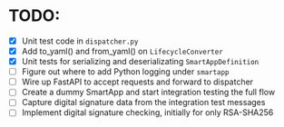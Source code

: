 # TODO:

- [x] Unit test code in `dispatcher.py`
- [x] Add to_yaml() and from_yaml() on `LifecycleConverter`
- [x] Unit tests for serializing and deserializating `SmartAppDefinition`
- [ ] Figure out where to add Python logging under `smartapp`
- [ ] Wire up FastAPI to accept requests and forward to dispatcher
- [ ] Create a dummy SmartApp and start integration testing the full flow
- [ ] Capture digital signature data from the integration test messages
- [ ] Implement digital signature checking, initially for only RSA-SHA256
